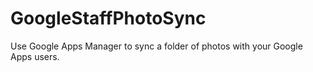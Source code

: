 # GoogleStaffPhotoSync
Use Google Apps Manager to sync a folder of photos with your Google Apps users.
